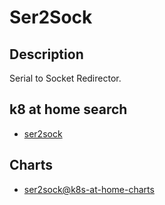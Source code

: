 # Ser2Sock

## Description

Serial to Socket Redirector.

## k8 at home search

- [ser2sock](https://nanne.dev/k8s-at-home-search/#/ser2sock)

## Charts

- [ser2sock@k8s-at-home-charts](https://k8s-at-home.com/charts/)
